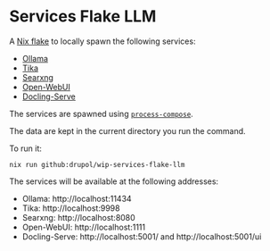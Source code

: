# Services Flake LLM

A [Nix flake] to locally spawn the following services:

- [Ollama]
- [Tika]
- [Searxng]
- [Open-WebUI]
- [Docling-Serve]

The services are spawned using [`process-compose`].

The data are kept in the current directory you run the command.

To run it:

```shell
nix run github:drupol/wip-services-flake-llm
```

The services will be available at the following addresses:

- Ollama: http://localhost:11434
- Tika: http://localhost:9998
- Searxng: http://localhost:8080
- Open-WebUI: http://localhost:1111
- Docling-Serve: http://localhost:5001/ and http://localhost:5001/ui

[`process-compose`]: https://github.com/F1bonacc1/process-compose
[Ollama]: https://github.com/ollama/ollama
[Tika]: https://tika.apache.org/
[Searxng]: https://github.com/searxng/searxng
[Open-WebUI]: https://github.com/open-webui/open-webui
[Nix flake]: https://wiki.nixos.org/wiki/Flakes
[Docling-Serve]: https://github.com/docling-project/docling-serve
